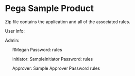 # Pega Sample Product

Zip file contains the application and all of the associated rules.

User Info:

<p>Admin: 

<ul> RMegan Password: rules

Initiator: SampleInitiator Password: rules

Approver: Sample Approver Password rules </ul> </p>
